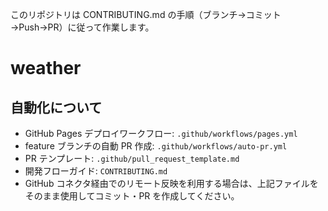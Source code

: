 このリポジトリは CONTRIBUTING.md の手順（ブランチ→コミット→Push→PR）に従って作業します。

# weather

## 自動化について
- GitHub Pages デプロイワークフロー: `.github/workflows/pages.yml`
- feature ブランチの自動 PR 作成: `.github/workflows/auto-pr.yml`
- PR テンプレート: `.github/pull_request_template.md`
- 開発フローガイド: `CONTRIBUTING.md`
- GitHub コネクタ経由でのリモート反映を利用する場合は、上記ファイルをそのまま使用してコミット・PR を作成してください。
